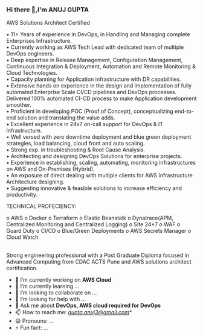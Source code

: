 ### Hi there 👋,I'm ANUJ GUPTA

<!--
**guptaanuj3/guptaanuj3** is a ✨ _special_ ✨ repository because its `README.md` (this file) appears on your GitHub profile.
-->

AWS Solutions Architect Certified

• 11+ Years of experience in DevOps, in Handling and Managing complete Enterprises Infrastructure.<br>
• Currently working as AWS Tech Lead with dedicated team of multiple DevOps engineers.<br>
• Deep expertise in Release Management, Configuration Management, Continuous Integration & Deployment, Automation and Remote Monitoring & Cloud Technologies.<br>
• Capacity planning for Application infrastructure with DR capabilities.<br>
• Extensive hands on experience in the design and implementation of fully automated Enterprise Scale CI/CD pipelines and DevOps processes. Delivered 100% automated CI-CD process to make Application development smoother.<br>
• Proficient in developing POC (Proof of Concept), conceptualizing end-to-end solution and translating the value adds.<br>
• Excellent experience in 24x7 on-call support for DevOps & IT Infrastructure.<br>
• Well versed with zero downtime deployment and blue green deployment strategies, load balancing, cloud front and auto scaling.<br>
• Strong exp. in troubleshooting & Root Cause Analysis.<br>
• Architecting and designing DevOps Solutions for enterprise projects. <br>
• Experience in establishing, scaling, automating, monitoring infrastructures on AWS and On-Premises (Hybrid).<br>
• An exposure of direct dealing with multiple clients for AWS Infrastructure Architecture designing.<br>
• Suggesting innovative & feasible solutions to increase efficiency and productivity.<br>

TECHNICAL PROFECIENCY:<br>
<p>
 o AWS
 o Docker
 o Terraform
 o Elastic Beanstalk
 o Dynatrace(APM, Centralized Monitoring and Centralized Logging)
 o Site 24*7
 o WAF
 o Guard Duty
 o CI/CD
 o Blue/Green Deployments
 o AWS Secrets Manager
 o Cloud Watch
</p>
<br>
Strong engineering professional with a Post Graduate Diploma focused in Advanced Computing from CDAC ACTS Pune and AWS solutions architect certification. <br>

- 🔭 I’m currently working on **AWS Cloud**
- 🌱 I’m currently learning ...
- 👯 I’m looking to collaborate on ...
- 🤔 I’m looking for help with ...
- 💬 Ask me about **DevOps, AWS cloud required for DevOps**
- 📫 How to reach me: *gupta.anuj3@gmail.com**
- 😄 Pronouns: ...
- ⚡ Fun fact: ...

